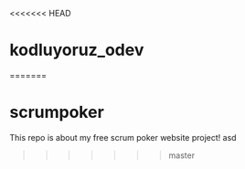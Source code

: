 <<<<<<< HEAD
# kodluyoruz_odev
=======
# scrumpoker
This repo is about my free scrum poker website project!
asd
>>>>>>> master
